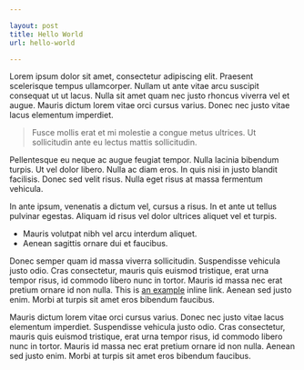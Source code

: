 ```yaml
---

layout: post
title: Hello World
url: hello-world

---
```


 Lorem ipsum dolor sit amet, consectetur adipiscing elit. Praesent scelerisque tempus ullamcorper. Nullam ut ante vitae arcu suscipit consequat ut ut lacus. Nulla sit amet quam nec justo rhoncus viverra vel et augue. Mauris dictum lorem vitae orci cursus varius. Donec nec justo vitae lacus elementum imperdiet. 

> Fusce mollis erat et mi molestie a congue metus ultrices. Ut sollicitudin ante eu lectus mattis sollicitudin. 

Pellentesque eu neque ac augue feugiat tempor. Nulla lacinia bibendum turpis. Ut vel dolor libero. Nulla ac diam eros. In quis nisi in justo blandit facilisis. Donec sed velit risus. Nulla eget risus at massa fermentum vehicula.

In ante ipsum, venenatis a dictum vel, cursus a risus. In et ante ut tellus pulvinar egestas. Aliquam id risus vel dolor ultrices aliquet vel et turpis. 

* Mauris volutpat nibh vel arcu interdum aliquet. 
* Aenean sagittis ornare dui et faucibus. 

Donec semper quam id massa viverra sollicitudin. Suspendisse vehicula justo odio. Cras consectetur, mauris quis euismod tristique, erat urna tempor risus, id commodo libero nunc in tortor. Mauris id massa nec erat pretium ornare id non nulla. This is [an example](http://example.com/ "Title") inline link. Aenean sed justo enim. Morbi at turpis sit amet eros bibendum faucibus.

Mauris dictum lorem vitae orci cursus varius. Donec nec justo vitae lacus elementum imperdiet. Suspendisse vehicula justo odio. Cras consectetur, mauris quis euismod tristique, erat urna tempor risus, id commodo libero nunc in tortor. Mauris id massa nec erat pretium ornare id non nulla. Aenean sed justo enim. Morbi at turpis sit amet eros bibendum faucibus.

